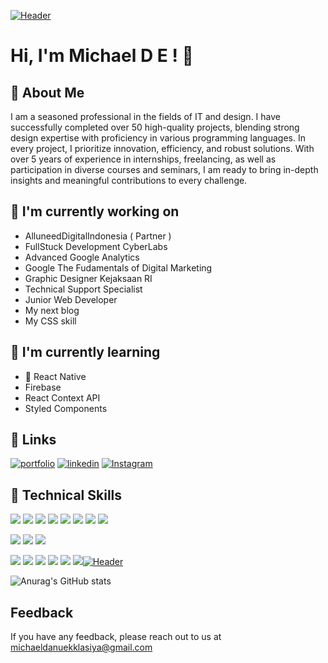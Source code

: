 [![Header](https://www.creative-tim.com/blog/content/images/size/w1140/2021/08/rebranding-post--1-.jpg "Header")](https://www.creative-tim.com/)

# Hi, I'm Michael D E ! 👋


## 🚀 About Me
I am a seasoned professional in the fields of IT and design. I have successfully completed over 50 high-quality projects, blending strong design expertise with proficiency in various programming languages. In every project, I prioritize innovation, efficiency, and robust solutions. With over 5 years of experience in internships, freelancing, as well as participation in diverse courses and seminars, I am ready to bring in-depth insights and meaningful contributions to every challenge. 

## 🔭 I'm currently working on

- AlluneedDigitalIndonesia ( Partner )
- FullStuck Development CyberLabs 
- Advanced Google Analytics
- Google The Fudamentals of Digital Marketing
- Graphic Designer Kejaksaan RI
- Technical Support Specialist
- Junior Web Developer
- My next blog
- My CSS skill
## 🌱 I'm currently learning

- 📱 React Native
- Firebase
- React Context API
- Styled Components  
## 🔗 Links
[![portfolio](https://img.shields.io/badge/my_portfolio-000?style=for-the-badge&logo=ko-fi&logoColor=white)](https://michaeldanuekklasiya-web.github.io/portfolio/)
[![linkedin](https://img.shields.io/badge/linkedin-0A66C2?style=for-the-badge&logo=linkedin&logoColor=white)](https://www.linkedin.com/in/michaeldanuekklasiya/)
[![Instagram](https://img.shields.io/badge/Instagram-E4405F?style=for-the-badge&logo=instagram&logoColor=white)](https://www.instagram.com/michaelde__)

## 💼 Technical Skills

![](https://img.shields.io/badge/Code-React-informational?style=flat&logo=react&color=61DAFB)
![](https://img.shields.io/badge/Code-Redux-informational?style=flat&logo=Redux&color=764ABC)
![](https://img.shields.io/badge/Code-JavaScript-informational?style=flat&logo=JavaScript&color=F7DF1E)
![](https://img.shields.io/badge/Code-Ruby-informational?style=flat&logo=Ruby&color=CC342D)
![](https://img.shields.io/badge/Code-Ruby_on_Rails-informational?style=flat&logo=Ruby-On-Rails&color=CC0000)
![](https://img.shields.io/badge/Code-HTML5-informational?style=flat&logo=HTML5&color=E34F26)
![](https://img.shields.io/badge/Code-PostgreSQL-informational?style=flat&logo=PostgreSQL&color=336791)
![](https://img.shields.io/badge/Code-SQLite-informational?style=flat&logo=SQLite&color=003B57)


![](https://img.shields.io/badge/Style-Bootstrap-informational?style=flat&logo=Bootstrap&color=7952B3)
![](https://img.shields.io/badge/Style-CSS3-informational?style=flat&logo=CSS3&color=1572B6)
![](https://img.shields.io/badge/Style-styled--components-informational?style=flat&logo=styled-components&color=DB7093)


![](https://img.shields.io/badge/Tools-Figma-informational?style=flat&logo=Figma&color=F24E1E)
![](https://img.shields.io/badge/Tools-NPM-informational?style=flat&logo=NPM&color=CB3837)
![](https://img.shields.io/badge/Tools-Heroku-informational?style=flat&logo=Heroku&color=430098)
![](https://img.shields.io/badge/Tools-Netlify-informational?style=flat&logo=netlify&color=00C7B7)
![](https://img.shields.io/badge/Tools-Git-informational?style=flat&logo=Git&color=F05032)
![](https://img.shields.io/badge/Tools-GitHub-informational?style=flat&logo=GitHub&color=181717)[![Header](https://www.creative-tim.com/blog/content/images/size/w1140/2021/08/rebranding-post--1-.jpg "Header")](https://www.creative-tim.com/)


![Anurag's GitHub stats](https://github-readme-stats.vercel.app/api?username=michaeldanuekklasiya-web&show_icons=true&theme=light)
## Feedback

If you have any feedback, please reach out to us at michaeldanuekklasiya@gmail.com
